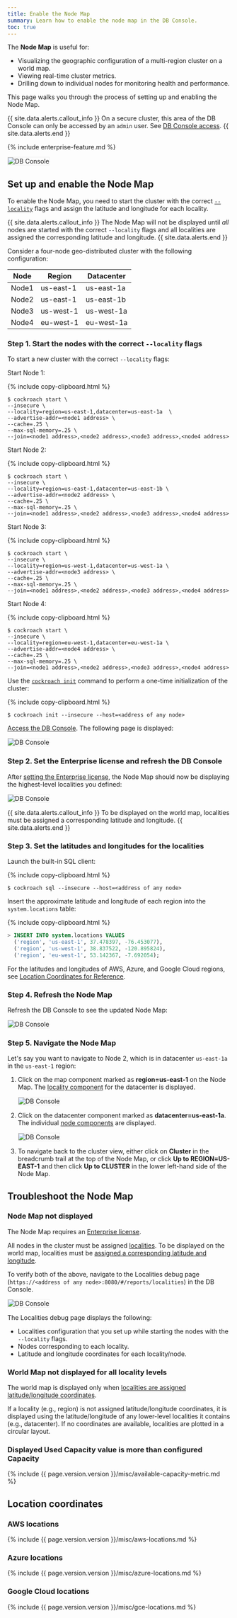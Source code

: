 ```yaml
---
title: Enable the Node Map
summary: Learn how to enable the node map in the DB Console.
toc: true
---
```


The **Node Map** is useful for:

- Visualizing the geographic configuration of a multi-region cluster on a world map.
- Viewing real-time cluster metrics.
- Drilling down to individual nodes for monitoring health and performance.

This page walks you through the process of setting up and enabling the Node Map.

{{ site.data.alerts.callout_info }}
On a secure cluster, this area of the DB Console can only be accessed by an `admin` user. See [DB Console access](ui-overview.html#db-console-access).
{{ site.data.alerts.end }}

{%  include enterprise-feature.md %}

<img src="{{  'images/v20.2/ui-node-map-navigation3.png' | relative_url  }}" alt="DB Console" style="border:1px solid #eee;max-width:100%" />

## Set up and enable the Node Map

To enable the Node Map, you need to start the cluster with the correct [`--locality`](cockroach-start.html#locality) flags and assign the latitude and longitude for each locality.

{{ site.data.alerts.callout_info }}
The Node Map will not be displayed until *all* nodes are started with the correct `--locality` flags and all localities are assigned the corresponding latitude and longitude.
{{ site.data.alerts.end }}

Consider a four-node geo-distributed cluster with the following configuration:

|  Node | Region | Datacenter |
|  ------ | ------ | ------ |
|  Node1 | us-east-1 | us-east-1a |
|  Node2 | us-east-1 | us-east-1b |
|  Node3 | us-west-1 | us-west-1a |
|  Node4 | eu-west-1 | eu-west-1a |

### Step 1. Start the nodes with the correct `--locality` flags

To start a new cluster with the correct `--locality` flags:

Start Node 1:

{%  include copy-clipboard.html %}
~~~
$ cockroach start \
--insecure \
--locality=region=us-east-1,datacenter=us-east-1a  \
--advertise-addr=<node1 address> \
--cache=.25 \
--max-sql-memory=.25 \
--join=<node1 address>,<node2 address>,<node3 address>,<node4 address>
~~~

Start Node 2:

{%  include copy-clipboard.html %}
~~~
$ cockroach start \
--insecure \
--locality=region=us-east-1,datacenter=us-east-1b \
--advertise-addr=<node2 address> \
--cache=.25 \
--max-sql-memory=.25 \
--join=<node1 address>,<node2 address>,<node3 address>,<node4 address>
~~~

Start Node 3:

{%  include copy-clipboard.html %}
~~~
$ cockroach start \
--insecure \
--locality=region=us-west-1,datacenter=us-west-1a \
--advertise-addr=<node3 address> \
--cache=.25 \
--max-sql-memory=.25 \
--join=<node1 address>,<node2 address>,<node3 address>,<node4 address>
~~~

Start Node 4:

{%  include copy-clipboard.html %}
~~~
$ cockroach start \
--insecure \
--locality=region=eu-west-1,datacenter=eu-west-1a \
--advertise-addr=<node4 address> \
--cache=.25 \
--max-sql-memory=.25 \
--join=<node1 address>,<node2 address>,<node3 address>,<node4 address>
~~~

Use the [`cockroach init`](cockroach-init.html) command to perform a one-time initialization of the cluster:

{%  include copy-clipboard.html %}
~~~ shell
$ cockroach init --insecure --host=<address of any node>
~~~

[Access the DB Console](ui-overview.html#db-console-access). The following page is displayed:

<img src="{{  'images/v20.2/ui-node-map-before-license.png' | relative_url  }}" alt="DB Console" style="border:1px solid #eee;max-width:100%" />

### Step 2. Set the Enterprise license and refresh the DB Console

After [setting the Enterprise license](enterprise-licensing.html), the Node Map should now be displaying the highest-level localities you defined:

<img src="{{  'images/v20.2/ui-node-map-after-license.png' | relative_url  }}" alt="DB Console" style="border:1px solid #eee;max-width:100%" />

{{ site.data.alerts.callout_info }}
To be displayed on the world map, localities must be assigned a corresponding latitude and longitude.
{{ site.data.alerts.end }}

### Step 3. Set the latitudes and longitudes for the localities

Launch the built-in SQL client:

{%  include copy-clipboard.html %}
~~~ shell
$ cockroach sql --insecure --host=<address of any node>
~~~

Insert the approximate latitude and longitude of each region into the `system.locations` table:

{%  include copy-clipboard.html %}
~~~ sql
> INSERT INTO system.locations VALUES
  ('region', 'us-east-1', 37.478397, -76.453077),
  ('region', 'us-west-1', 38.837522, -120.895824),
  ('region', 'eu-west-1', 53.142367, -7.692054);
~~~

For the latitudes and longitudes of AWS, Azure, and Google Cloud regions, see [Location Coordinates for Reference](#location-coordinates).

### Step 4. Refresh the Node Map

Refresh the DB Console to see the updated Node Map:

<img src="{{  'images/v20.2/ui-node-map-complete.png' | relative_url  }}" alt="DB Console" style="border:1px solid #eee;max-width:100%" />

### Step 5. Navigate the Node Map

Let's say you want to navigate to Node 2, which is in datacenter `us-east-1a` in the `us-east-1` region:

1. Click on the map component marked as **region=us-east-1** on the Node Map. The [locality component](ui-cluster-overview-page.html#locality-component) for the datacenter is displayed.

	<img src="{{  'images/v20.2/ui-node-map-navigation1.png' | relative_url  }}" alt="DB Console" style="border:1px solid #eee;max-width:100%" />

1. Click on the datacenter component marked as **datacenter=us-east-1a**. The individual [node components](ui-cluster-overview-page.html#node-component) are displayed.

	<img src="{{  'images/v20.2/ui-node-map-navigation2.png' | relative_url  }}" alt="DB Console" style="border:1px solid #eee;max-width:100%" />

1. To navigate back to the cluster view, either click on **Cluster** in the breadcrumb trail at the top of the Node Map, or click **Up to REGION=US-EAST-1** and then click **Up to CLUSTER** in the lower left-hand side of the Node Map.

## Troubleshoot the Node Map

### Node Map not displayed

The Node Map requires an [Enterprise license](enterprise-licensing.html).

All nodes in the cluster must be assigned [localities](cockroach-start.html#locality). To be displayed on the world map, localities must be [assigned a corresponding latitude and longitude](#step-3-set-the-latitudes-and-longitudes-for-the-localities).

To verify both of the above, navigate to the Localities debug page (`https://<address of any node>:8080/#/reports/localities`) in the DB Console.

<img src="{{  'images/v20.2/ui-localities-debug.png' | relative_url  }}" alt="DB Console" style="border:1px solid #eee;max-width:100%" />

The Localities debug page displays the following:

- Localities configuration that you set up while starting the nodes with the `--locality` flags.
- Nodes corresponding to each locality.
- Latitude and longitude coordinates for each locality/node.

### World Map not displayed for all locality levels

The world map is displayed only when [localities are assigned latitude/longitude coordinates](#step-3-set-the-latitudes-and-longitudes-for-the-localities).

If a locality (e.g., region) is not assigned latitude/longitude coordinates, it is displayed using the latitude/longitude of any lower-level localities it contains (e.g., datacenter). If no coordinates are available, localities are plotted in a circular layout.

### Displayed **Used Capacity** value is more than configured Capacity

{%  include {{  page.version.version  }}/misc/available-capacity-metric.md %}

## Location coordinates

### AWS locations

{%  include {{  page.version.version  }}/misc/aws-locations.md %}

### Azure locations

{%  include {{  page.version.version  }}/misc/azure-locations.md %}

### Google Cloud locations

{%  include {{  page.version.version  }}/misc/gce-locations.md %}
